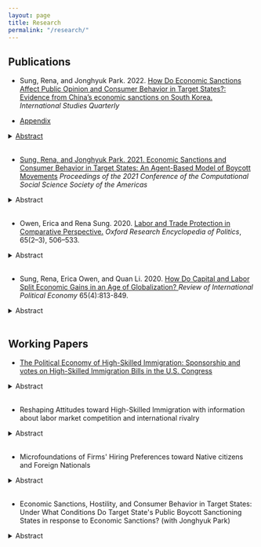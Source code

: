 ```yaml
---
layout: page
title: Research
permalink: "/research/"
---
```


## Publications
* Sung, Rena, and Jonghyuk Park. 2022. <a href="https://academic.oup.com/isq/article/66/3/sqac023/6609459"> How Do Economic Sanctions Affect Public Opinion and Consumer Behavior in Target States?: Evidence from China’s economic sanctions on South Korea.</a> <i>International Studies Quarterly</i>

*  <a href="https://www.dropbox.com/s/ynuzz7vnji1nu11/isq_revision3%20%286%29.pdf?raw=1 "> Appendix
<details><summary>Abstract</summary>
<p>
 Previous research shows that economic sanctions affect three facets of public opinion in target states: support for the policy at issue, support for the target government, and hostility toward the sanctioner. We explore the dynamics between the facets of opinion and link them to consumer behavior. How do supportive opinions of the policy and the target government lead to hostility? How does this hostility affect consumers’ propensity to buy the sanctioner’s branded products? We examine a case in which China imposed economic sanctions on South Korea in opposition to South Korea’s decision to deploy Terminal High Altitude Area Defense (THAAD). We collect comments from relevant newspaper articles and conduct attitude analysis using machine learning. We conduct difference-in-differences analyses using barcode-level data regarding monthly beer sales, for which we argue boycotts are more likely to occur. We find that a backlash effect in public opinion occurred with respect to two facets of opinion. However, despite the public antagonism, we observe no significant backlash in consumer behavior. These findings imply that effects of economic sanctions in target states are multidimensional and thus it is too simplistic to assess the effectiveness of economic sanctions only by looking at public opinion in target states.    
</p>
</details><br />

* Sung, Rena, and Jonghyuk Park. 2021. <a href="https://link.springer.com/chapter/10.1007/978-3-030-96188-6_4">Economic Sanctions and Consumer Behavior in Target States: An Agent-Based Model of Boycott Movements</a> <i>Proceedings of the 2021 Conference of the Computational Social Science Society of the Americas</i>
<details><summary>Abstract</summary>
<p>
An economic sanction is a foreign policy tool that is used to change the behavior or policies of a target state that the sanctioning state deems unacceptable. Economic sanctions often create negative sentiments among individuals in target states. Such negative sentiments can lead individuals to boycott the sanctioner’s branded products in retaliation. We built an agent-based model to examine how individuals start boycotting the sanctioner’s branded products in response to economic sanctions and to identify what factors influence the initiation and continuation of a boycott movement in a target state. In the model, we vary four variables: the threat level of the economic sanction, the media’s reports on the efficacy of the boycott movement, the utility of the sanctioner’s products, and purchase periods. Using these variables, we constructed a baseline model with median values for the four variables. We also created eight scenarios, in which each of the four variables was varied. The results provide new insights into consumer behavior in a target state in response to economic sanctions, as previous studies of economic sanctions focused mainly on public opinion in a target state. We find that the threat level of economic sanctions is crucial in triggering a boycott movement among the first boycotters, and media reports are essential to motivate boycotters to continue the movement. Consumers in a target state are likely to boycott a sanctioner’s product if it has high utility and a short purchase period.	
</p>
</details><br />

* Owen, Erica and Rena Sung. 2020. <a href="https://oxfordre.com/politics/view/10.1093/acrefore/9780190228637.001.0001/acrefore-9780190228637-e-633">Labor and Trade Protection in Comparative Perspective.</a> <i>Oxford Research Encyclopedia of Politics</i>, 65(2–3), 506–533.
<details><summary>Abstract</summary>
<p>
Research on the domestic politics of trade typically begins with a theory about who benefits from trade and who is harmed by it. The actors—for instance, firms, workers, or industries—who benefit from trade are expected to support liberalization while those who are harmed are expected to oppose liberalization. For individuals, exposure to globalization through the labor market—including the type of job, firm, or industry—is likely to be an important determinant of individuals’ preferences over policies governing the global economy. To understand the domestic politics of trade with respect to labor, therefore, it is important to ask two key questions.
First, what explains the preferences of workers? Broadly, scholars can be divided between those that argue different economic factors (i.e., labor market consequences) explain attitudes toward free trade and those who argue that noneconomic factors (e.g., values, information) are the main drivers of attitudes. Empirical tests of these theories rely on survey data. Second, how do trade pressures influence elections and when do workers’ interests influence policy outcomes? Research on mass politics shows that workers’ interests with respect to trade shape not only support for incumbents in elections but also whether elected officials support free trade. Domestic institutions also play an important role in this process, with research suggesting that democracies and left-leaning governments implement trade policies that are more favorable to workers.
Yet trade in the 21st century looks very different from trade 30 years ago. It no longer involves only (or even primarily) the exchange of final goods but also trade in intermediate goods and services. Trade is also closely linked to the production strategies of multinational firms, including offshoring. These fundamental changes in the nature of global economic activity have important implications for the how the interests of workers relate to those of their employers, and by extension the politics of trade. As a result, scholars are increasingly incorporating new models of trade into analysis of politics at the individual and aggregate levels.
</p>
</details><br />

* Sung, Rena, Erica Owen, and Quan Li. 2020. <a href="https://www.tandfonline.com/doi/full/10.1080/09692290.2019.1677744">How Do Capital and Labor Split Economic Gains in an Age of Globalization? </a> <i>Review of International Political Economy</i> 65(4):813-849.
<details><summary>Abstract</summary>
<p>
Recent debates about the 1\% vs. 99\%, CEO compensation, minimum wage, and income inequality suggest an increasingly unfavorable division of economic gains for labor. Indeed, how capital and labor divide the gains from production is central to the study of political economy, particularly the impact of globalization and unionization. Yet, the prominent measures featured in the research to date, most notably labor compensation over GDP, are inadequate for studying the split of gains between labor and capital. We argue that the division of gains between labor and capital is more accurately and precisely conceptualized and measured by the ratio of labor compensation over operating corporate profits in the private sector. Using newly collected private-sector data from 17 industrial democracies over 30 years from 1981 to 2012, our analysis uncovers important patterns. First, labor compensation and corporate profits both rose in absolute terms over the last three decades, but the compensation-profit ratio experienced a sharp decline, meaning that the improvement was smaller for labor than capital. Second, rising economic openness and declining union density contributed to the fall of the compensation-profit ratio. Finally, there was a clear cross-national convergence toward declining compensation-profit ratio, rising openness, and shrinking labor unions. We conjecture that these results point to the movement of advanced industrial democracies toward a new capitalism equilibrium.

</p>
</details><br />

## Working Papers

* <a href="/files/The_Political_Economy_of_High_Skilled_Immigration_v3.pdf">The Political Economy of High-Skilled Immigration: Sponsorship and votes on High-Skilled Immigration Bills in the U.S. Congress</a>
<details><summary>Abstract</summary>
<p>
High-skilled immigrants and foreign nationals are an essential component of a country’s economic competitiveness, particularly in the Science, Technology, Engineering,
and Mathematics fields. Yet only a small number of foreign nationals are allowed to work in the United States. This paper examines (1) how high-skilled immigration bills
in the U.S. have evolved over time and (2) what factors determine high-skilled immigration policy. I relax the fixed-demand assumption of previous research and develop
a new theory of the dynamic demand for high-skilled immigration in which a greater supply of skilled labor generates greater demand for skilled labor, possibly creating
a virtuous cycle. I focus on liberalizing bills which I categorize into expanding and zero-sum. Expanding bills aim to increase the number of high-skilled immigrants,
while zero-sum bills are designed to increase high-skilled immigration at the expense of other types of immigration. To empirically test my theory, I constructed a new
legislator-bill level dataset based on high-skilled immigration bills in the House of Representatives, H-1B visa applications, and lobbying reports from 2003 to 2019. I
find that high-skilled immigration bills have become more zero-sum in nature over time. Consistent with the dynamic demand theory, I find that demand is a significant
factor affecting representative support for high-skilled immigration and that the effect of demand differs by bill type and partisanship. Democrats favor expanding bills,
while Republicans favor zero-sum bills. I also find that Democrats are more sensitive to the demand for skilled foreign workers in their districts and react more favorably
to expanding high-skilled immigration bills. This finding challenges the conventional wisdom that Republicans are more supportive of all types of high-skilled immigration
policy due to their business-friendly nature. By considering the multifaceted nature of immigration bills as opposed to the binary liberalizing/restrictive classification used
in past research, this paper unveils hidden dynamics between the labor market factor (demand) and the political factor in immigration policymaking.
</p>
</details><br />


* Reshaping Attitudes toward High-Skilled Immigration with information about labor market competition and international rivalry 
<details><summary>Abstract</summary>
<p>

</p>
</details><br />

* Microfoundations of Firms' Hiring Preferences toward Native citizens and Foreign Nationals
<details><summary>Abstract</summary>
<p>
Despite the fact that high-skilled immigration such as  the H-1B visa program remains socially and politically contentious, there is still much we do not know about how they affect the economy. For example, studies on the effects of high-skilled immigration on the employment of native citizens have been inconclusive regarding whether foreign labor acts to displace native labor, lowering the number of available positions or the wages paid to workers. Although existing studies tend to implicitly assume that foreign workers have an advantage over, or are at least are equal to native citizens in the labor market, we still do not know whether firms do in fact prefer to hire skilled foreign workers over native citizens. If they do exhibit a preference for either group, we do not know what factors cause them to do so. This paper argues that we need to validate the assumption and to examine the hiring process in such a way as to produce more useful data. To understand the factors that determine who gets hired - effectively studying the labor market before either foreign workers or native citizens join it - this paper uses an audit study and a conjoint experiment with open-ended questions, targeting companies that hire people for the computer-related occupations that account for 80\% of the H-1B visas allowed each year.
</p>
</details><br />

* Economic Sanctions, Hostility, and Consumer Behavior in Target States: Under What Conditions Do Target State's Public Boycott Sanctioning States in response to Economic Sanctions? (with Jonghyuk Park)
<details><summary>Abstract</summary>
<p>
Economic sanctions often create a public backlash in target states, thus increasing hostility toward the sanctioner. Under what conditions backlash in public opinion leads to backlash in consumer behavior in response to economic sanctions in target states? Under what conditions do individuals start and sustain a boycott against sanctioner’s products?  We offer an agent based model that captures how individuals in target states initiate and engage in a boycott movement. In our model, hostility is the main force that triggers an individual to start a boycott. We further propose four factors that drive hostility: 1) support for the policy that the sanctioner challenges; 2) support for the the target government’s handling of the issue; 3) the baseline feelings toward the sanctioner in the absence of the economic sanctions ; 4) the extent to which sanctions threaten critical businesses in a target state. Using this model, we compare two cases in which South Korea is a target state, and China and Japan are sanctioners respectively. In both cases, the sanctions created negative sentiments, but Koreans’ hostility toward the Japanese government was much greater and led to a boycott of Japanese products in South Korea. We suggest incorporating both opinion and behavior in studying the effects of economic sanctions in target states. Our paper offers an agent-based model that captures both aspects and can be used outside the cases we have examined.
</p>
</details><br />


